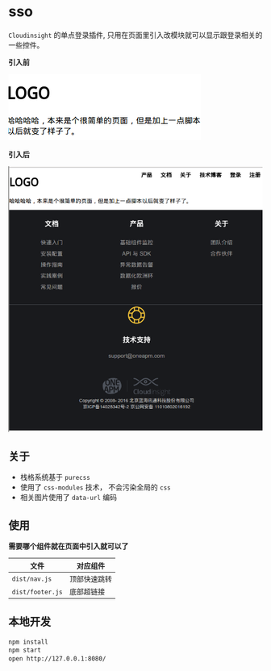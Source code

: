# sso

`Cloudinsight` 的单点登录插件, 只用在页面里引入改模块就可以显示跟登录相关的一些控件。

**引入前**

![](./docs/before.png)

**引入后**

![](./docs/after.png)

## 关于

- 栈格系统基于 `purecss`
- 使用了 `css-modules` 技术， 不会污染全局的 `css`
- 相关图片使用了 `data-url` 编码

## 使用

**需要哪个组件就在页面中引入就可以了**

| 文件                    | 对应组件                    |
|-------------------------|----------------------------|
| `dist/nav.js`           | 顶部快速跳转                |
| `dist/footer.js`        | 底部超链接                  |

## 本地开发

```sh
npm install
npm start
open http://127.0.0.1:8080/
```
